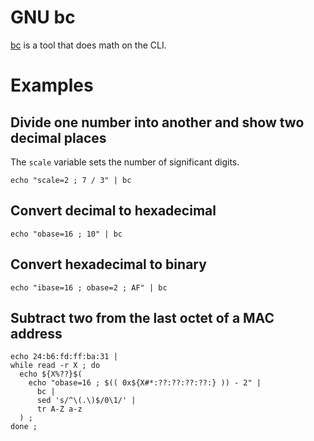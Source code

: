# GNU bc

[bc](bc "wikilink") is a tool that does math on the CLI.

# Examples

## Divide one number into another and show two decimal places

The `scale` variable sets the number of significant digits.

`echo "scale=2 ; 7 / 3" | bc`

## Convert decimal to hexadecimal

`echo "obase=16 ; 10" | bc`

## Convert hexadecimal to binary

`echo "ibase=16 ; obase=2 ; AF" | bc`

## Subtract two from the last octet of a MAC address

```
echo 24:b6:fd:ff:ba:31 |
while read -r X ; do
  echo ${X%??}$(
    echo "obase=16 ; $(( 0x${X#*:??:??:??:??:} )) - 2" |
      bc |
      sed 's/^\(.\)$/0\1/' |
      tr A-Z a-z
  ) ;
done ;
```
